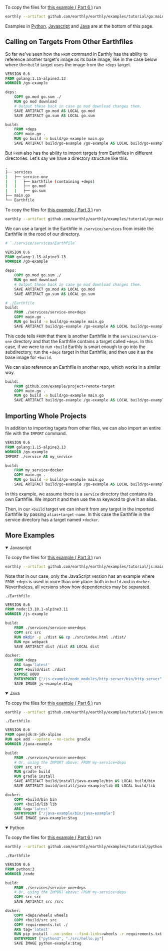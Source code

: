 To copy the files for [this example ( Part 6 )](https://github.com/earthly/earthly/tree/main/examples/tutorial/go/part6) run

```bash
earthly --artifact github.com/earthly/earthly/examples/tutorial/go:main+part6/part6 ./part6
```

Examples in [Python](#more-examples), [Javascript](#more-examples) and [Java](#more-examples) are at the bottom of this page.

## Calling on Targets From Other Earthfiles
So far we've seen how the `FROM` command in Earthly has the ability to reference another target's image as its base image, like in the case below where the`+build` target uses the image from the `+deps` target.

```Dockerfile
VERSION 0.6
FROM golang:1.15-alpine3.13
WORKDIR /go-example

deps:
    COPY go.mod go.sum ./
    RUN go mod download
    # Output these back in case go mod download changes them.
    SAVE ARTIFACT go.mod AS LOCAL go.mod
    SAVE ARTIFACT go.sum AS LOCAL go.sum

build:
    FROM +deps
    COPY main.go .
    RUN go build -o build/go-example main.go
    SAVE ARTIFACT build/go-example /go-example AS LOCAL build/go-example

```
But `FROM` also has the ability to import targets from Earthfiles in different directories. Let's say we have a directory structure like this.
```bash
.
├── services
|   ├── service-one
|   |   ├── Earthfile (containing +deps)
|   |   ├── go.mod
|   |   ├── go.sum
├── main.go
└── Earthfile

```
To copy the files for [this example ( Part 3 )](https://github.com/earthly/earthly/tree/main/examples/tutorial/go/part6) run

```bash
earthly --artifact github.com/earthly/earthly/examples/tutorial/go:main+part6/part6 ./part6
```

We can use a target in the Earthfile in `/service/services` from inside the Earthfile in the rood of our directory.

```Dockerfile
# `./service/services/Earthfile`

VERSION 0.6
FROM golang:1.15-alpine3.13
WORKDIR /go-example

deps:
    COPY go.mod go.sum ./
    RUN go mod download
    # Output these back in case go mod download changes them.
    SAVE ARTIFACT go.mod AS LOCAL go.mod
    SAVE ARTIFACT go.sum AS LOCAL go.sum
```

```Dockerfile
# ./Earthfile
build:
    FROM ./services/service-one+deps
    COPY main.go .
    RUN go build -o build/go-example main.go
    SAVE ARTIFACT build/go-example /go-example AS LOCAL build/go-example
```
This code tells `FROM` that there is another Earthfile in  the `services/service-one` directory and that the Earthfile  contains a target called `+deps`. In this case, if we were to run `+build` Earthly is smart enough to go into the subdirectory, run the  `+deps` target in that Earthfile, and then use it as the base image for `+build`.

We can also reference an Earthfile in another repo, which works in a similar way.

```Dockerfile
build:
    FROM github.com/example/project+remote-target
    COPY main.go .
    RUN go build -o build/go-example main.go
    SAVE ARTIFACT build/go-example /go-example AS LOCAL build/go-example
```

## Importing Whole Projects
In addition to importing tagets from other files, we can also import an entire file with the `IMPORT` command.

```Dockerfile
VERSION 0.6
FROM golang:1.15-alpine3.13
WORKDIR /go-example
IMPORT ./service AS my_service

build:
    FROM my_service+docker
    COPY main.go .
    RUN go build -o build/go-example main.go
    SAVE ARTIFACT build/go-example /go-example AS LOCAL build/go-example
```
In this example, we assume there is a `service` directory that contains its own Earthfile. We import it and then use the `AS` keyword to give it an alias.

Then, in our `+build` target we can inherit from any target in the imported Earthfile by passing `alias+target-name`. In this case the Earthfile in the service directory has a target named `+docker`.

## More Examples

<details open>
<summary>Javascript</summary>

To copy the files for [this example ( Part 3 )](https://github.com/earthly/earthly/tree/main/examples/tutorial/js/part6) run

```bash
earthly --artifact github.com/earthly/earthly/examples/tutorial/js:main+part6/part6 ./part6
```

Note that in our case, only the JavaScript version has an example where `FROM +deps` is used in more than one place: both in `build` and in `docker`. Nevertheless, all versions show how dependencies may be separated.

`./Earthfile`

```Dockerfile
VERSION 0.6
FROM node:13.10.1-alpine3.11
WORKDIR /js-example

build:
    FROM ./services/service-one+deps
    COPY src src
    RUN mkdir -p ./dist && cp ./src/index.html ./dist/
    RUN npx webpack
    SAVE ARTIFACT dist /dist AS LOCAL dist

docker:
    FROM +deps
    ARG tag='latest'
    COPY +build/dist ./dist
    EXPOSE 8080
    ENTRYPOINT ["/js-example/node_modules/http-server/bin/http-server", "./dist"]
    SAVE IMAGE js-example:$tag
```

</details>

<details open>
<summary>Java</summary>

To copy the files for [this example ( Part 6 )](https://github.com/earthly/earthly/tree/main/examples/tutorial/java/part6) run

```bash
earthly --artifact github.com/earthly/earthly/examples/tutorial/java:main+part6/part6 ./part6
```


`./Earthfile`

```Dockerfile
VERSION 0.6
FROM openjdk:8-jdk-alpine
RUN apk add --update --no-cache gradle
WORKDIR /java-example

build:
    FROM ./services/service-one+deps
    # Or, using the IMPORT above: FROM my-service+deps
    COPY src src
    RUN gradle build
    RUN gradle install
    SAVE ARTIFACT build/install/java-example/bin AS LOCAL build/bin
    SAVE ARTIFACT build/install/java-example/lib AS LOCAL build/lib

docker:
    COPY +build/bin bin
    COPY +build/lib lib
    ARG tag='latest'
    ENTRYPOINT ["/java-example/bin/java-example"]
    SAVE IMAGE java-example:$tag
```

</details>

<details open>
<summary>Python</summary>

To copy the files for [this example ( Part 6 )](https://github.com/earthly/earthly/tree/main/examples/tutorial/python/part6) run

```bash
earthly --artifact github.com/earthly/earthly/examples/tutorial/python:main+part6/part6 ./part6
```

`./Earthfile`

```Dockerfile
VERSION 0.6
FROM python:3
WORKDIR /code

build:
    FROM ./services/service-one+deps
    # Or, using the IMPORT above: FROM my-service+deps
    COPY src src
    SAVE ARTIFACT src /src

docker:
    COPY +deps/wheels wheels
    COPY +build/src src
    COPY requirements.txt ./
    ARG tag='latest'
    RUN pip install --no-index --find-links=wheels -r requirements.txt
    ENTRYPOINT ["python3", "./src/hello.py"]
    SAVE IMAGE python-example:$tag
```

</details>
